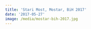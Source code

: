 ```yaml
---
title: 'Stari Most, Mostar, BiH 2017'
date: '2017-05-27'
image: /media/mostar-bih-2017.jpg
---
```


